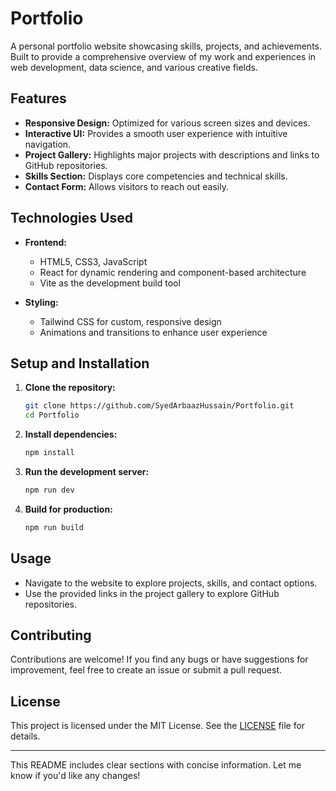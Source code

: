 # Portfolio

A personal portfolio website showcasing skills, projects, and achievements. Built to provide a comprehensive overview of my work and experiences in web development, data science, and various creative fields.

## Features

- **Responsive Design:** Optimized for various screen sizes and devices.
- **Interactive UI:** Provides a smooth user experience with intuitive navigation.
- **Project Gallery:** Highlights major projects with descriptions and links to GitHub repositories.
- **Skills Section:** Displays core competencies and technical skills.
- **Contact Form:** Allows visitors to reach out easily.
  
## Technologies Used

- **Frontend:** 
  - HTML5, CSS3, JavaScript
  - React for dynamic rendering and component-based architecture
  - Vite as the development build tool

- **Styling:** 
  - Tailwind CSS for custom, responsive design
  - Animations and transitions to enhance user experience

## Setup and Installation

1. **Clone the repository:**
   ```bash
   git clone https://github.com/SyedArbaazHussain/Portfolio.git
   cd Portfolio
   ```

2. **Install dependencies:**
   ```bash
   npm install
   ```

3. **Run the development server:**
   ```bash
   npm run dev
   ```

4. **Build for production:**
   ```bash
   npm run build
   ```

## Usage

- Navigate to the website to explore projects, skills, and contact options.
- Use the provided links in the project gallery to explore GitHub repositories.

## Contributing

Contributions are welcome! If you find any bugs or have suggestions for improvement, feel free to create an issue or submit a pull request.

## License

This project is licensed under the MIT License. See the [LICENSE](./LICENSE) file for details.

---

This README includes clear sections with concise information. Let me know if you'd like any changes!
